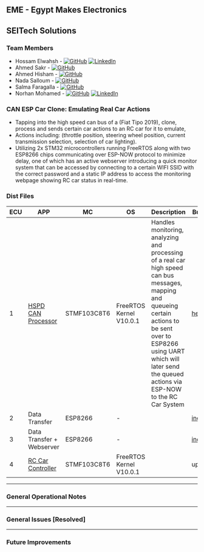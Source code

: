 ## EME - Egypt Makes Electronics
## SEITech Solutions

### Team Members
- Hossam Elwahsh - [![GitHub](https://img.shields.io/badge/github-%23121011.svg?style=flat&logo=github&logoColor=white)](https://github.com/HossamElwahsh) [![LinkedIn](https://img.shields.io/badge/linkedin-%230077B5.svg?style=flat&logo=linkedin&logoColor=white)](https://www.linkedin.com/in/hossam-elwahsh/)
- Ahmed Sakr - [![GitHub](https://img.shields.io/badge/github-%23121011.svg?style=flat&logo=github&logoColor=white)](https://github.com/Ahmeddsakrrr)
- Ahmed Hisham - [![GitHub](https://img.shields.io/badge/github-%23121011.svg?style=flat&logo=github&logoColor=white)](https://github.com/ahmedhish)
- Nada Salloum - [![GitHub](https://img.shields.io/badge/github-%23121011.svg?style=flat&logo=github&logoColor=white)](https://github.com/nadasalloum)
- Salma Faragalla - [![GitHub](https://img.shields.io/badge/github-%23121011.svg?style=flat&logo=github&logoColor=white)](https://github.com/SalmaFaragalla)
- Norhan Mohamed - [![GitHub](https://img.shields.io/badge/github-%23121011.svg?style=flat&logo=github&logoColor=white)](https://github.com/NorhanMohamwd) [![LinkedIn](https://img.shields.io/badge/linkedin-%230077B5.svg?style=flat&logo=linkedin&logoColor=white)](https://www.linkedin.com/in/norhan-mohamed-60b414213)

### CAN ESP Car Clone: Emulating Real Car Actions
- Tapping into the high speed can bus of a (Fiat Tipo 2019), clone, process and sends certain car actions to an RC car for it to emulate, 
- Actions including: (throttle position, steering wheel position, current transmission selection, selection of car lighting).
- Utilizing 2x STM32 microcontrollers running FreeRTOS along with two ESP8266 chips communicating over ESP-NOW protocol to minimize delay, one of which has an active webserver introducing a quick monitor system that can be accessed by connecting to a certain WIFI SSID with the correct password and a static IP address to access the monitoring webpage showing RC car status in real-time.

### Dist Files

| ECU | APP                                    | MC          | OS                      | Description                                                                                                                                                                                                                                  | Build File                                 |
|-----|----------------------------------------|-------------|-------------------------|----------------------------------------------------------------------------------------------------------------------------------------------------------------------------------------------------------------------------------------------|--------------------------------------------|
| 1   | [HSPD CAN Processor](/stm32_real_car)  | STMF103C8T6 | FreeRTOS Kernel V10.0.1 | Handles monitoring, analyzing and processing of a real car high speed can bus messages, mapping and queueing certain actions to be sent over to ESP8266 using UART which will later send the queued actions via ESP-NOW to the RC Car System | [hex](dist/hspd_can_processor.hex)         |
| 2   | Data Transfer                          | ESP8266     | -                       |                                                                                                                                                                                                                                              | [ino](dist/sender.ino)                     |
| 3   | Data Transfer + Webserver              | ESP8266     | -                       |                                                                                                                                                                                                                                              | [ino](dist/rc_receiver_plus_webserver.ino) |
| 4   | [RC Car Controller](/stm32_rc_car)     | STMF103C8T6 | FreeRTOS Kernel V10.0.1 |                                                                                                                                                                                                                                              | uploading                                  |


---

### General Operational Notes

---

### General Issues [Resolved]

---

### Future Improvements
